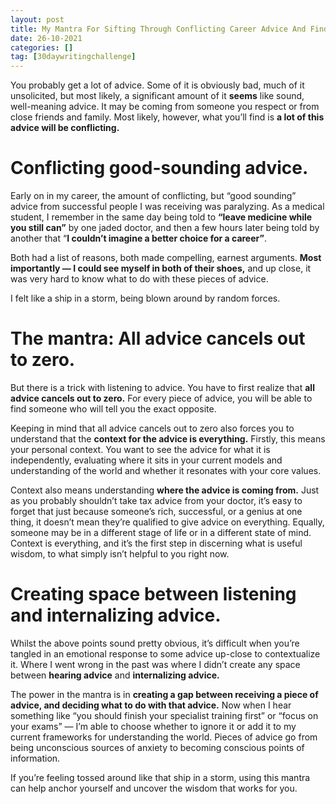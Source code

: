 ```yaml
---
layout: post
title: My Mantra For Sifting Through Conflicting Career Advice And Finding Genuine Wisdom. 
date: 26-10-2021
categories: []
tag: [30daywritingchallenge]
---
```


You probably get a lot of advice. Some of it is obviously bad, much of it unsolicited, but most likely, a significant amount of it **seems** like sound, well-meaning advice. It may be coming from someone you respect or from close friends and family. Most likely, however, what you’ll find is **a lot of this advice will be conflicting.**

# Conflicting good-sounding advice.

Early on in my career, the amount of conflicting, but “good sounding” advice from successful people I was receiving was paralyzing. As a medical student, I remember in the same day being told to **“leave medicine while you still can”** by one jaded doctor, and then a few hours later being told by another that “**I couldn’t imagine a better choice for a career”**.

Both had a list of reasons, both made compelling, earnest arguments. **Most importantly — I could see myself in both of their shoes,** and up close, it was very hard to know what to do with these pieces of advice.

I felt like a ship in a storm, being blown around by random forces.

# The mantra: All advice cancels out to zero.

But there is a trick with listening to advice. You have to first realize that **all advice cancels out to zero.** For every piece of advice, you will be able to find someone who will tell you the exact opposite.

Keeping in mind that all advice cancels out to zero also forces you to understand that the **context for the advice is everything.** Firstly, this means your personal context. You want to see the advice for what it is independently, evaluating where it sits in your current models and understanding of the world and whether it resonates with your core values.

Context also means understanding **where the advice is coming from.** Just as you probably shouldn’t take tax advice from your doctor, it’s easy to forget that just because someone’s rich, successful, or a genius at one thing, it doesn’t mean they’re qualified to give advice on everything. Equally, someone may be in a different stage of life or in a different state of mind. Context is everything, and it’s the first step in discerning what is useful wisdom, to what simply isn’t helpful to you right now.

# Creating space between listening and internalizing advice.

Whilst the above points sound pretty obvious, it’s difficult when you’re tangled in an emotional response to some advice up-close to contextualize it. Where I went wrong in the past was where I didn’t create any space between **hearing advice** and **internalizing advice.**

The power in the mantra is in **creating a gap between receiving a piece of advice, and deciding what to do with that advice.** Now when I hear something like “you should finish your specialist training first” or “focus on your exams” — I’m able to choose whether to ignore it or add it to my current frameworks for understanding the world. Pieces of advice go from being unconscious sources of anxiety to becoming conscious points of information.

If you’re feeling tossed around like that ship in a storm, using this mantra can help anchor yourself and uncover the wisdom that works for you.

  



